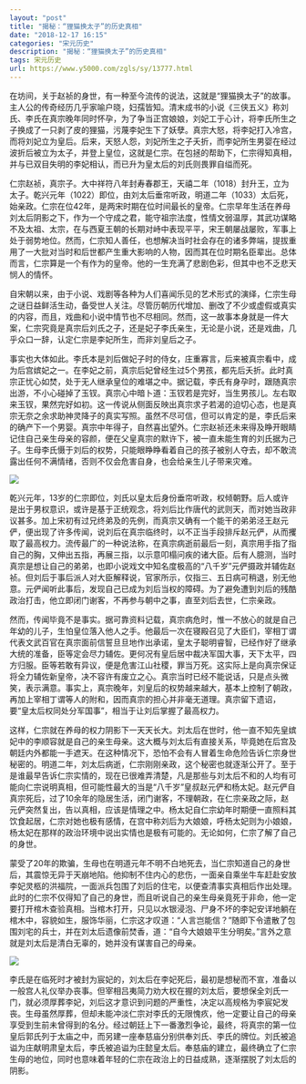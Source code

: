 ```yaml
---
layout: "post"
title: "揭秘：“狸猫换太子”的历史真相"
date: "2018-12-17 16:15"
categories: "宋元历史"
description: "揭秘：“狸猫换太子”的历史真相"
tags: 宋元历史
url: https://www.y5000.com/zgls/sy/13777.html
---
```






在坊间，关于赵祯的身世，有一种至今流传的说法，这就是“狸猫换太子”的故事。主人公的传奇经历几乎家喻户晓，妇孺皆知。清末成书的小说《三侠五义》称刘氏、李氏在真宗晚年同时怀孕，为了争当正宫娘娘，刘妃工于心计，将李氏所生之子换成了一只剥了皮的狸猫，污蔑李妃生下了妖孽。真宗大怒，将李妃打入冷宫，而将刘妃立为皇后。后来，天怒人怨，刘妃所生之子夭折，而李妃所生男婴在经过波折后被立为太子，并登上皇位，这就是仁宗。在包拯的帮助下，仁宗得知真相，并与已双目失明的李妃相认，而已升为皇太后的刘氏则畏罪自缢而死。

仁宗赵祯，真宗子。大中祥符八年封寿春郡王，天禧二年（1018）封升王，立为太子。乾兴元年（1022）即位，由刘太后垂帘听政，明道二年（1033）太后死，始亲政。仁宗在位42年，是两宋时期在位时间最长的皇帝。仁宗早年生活在养母刘太后阴影之下，作为一个守成之君，能守祖宗法度，性情文弱温厚，其武功谋略不及太祖、太宗，在与西夏王朝的长期对峙中表现平平，宋王朝屡战屡败，军事上处于弱势地位。然而，仁宗知人善任，也想解决当时社会存在的诸多弊端，提拔重用了一大批对当时和后世都产生重大影响的人物，因而其在位时期名臣辈出。总体而言，仁宗算是一个有作为的皇帝。他的一生充满了悲剧色彩，但其中也不乏悲天悯人的情怀。

自宋朝以来，由于小说、戏剧等各种为人们喜闻乐见的艺术形式的演绎，仁宗生母之谜日益鲜活生动，备受世人关注。尽管历朝历代增加、删改了不少或虚假或真实的内容，而且，戏曲和小说中情节也不尽相同。然而，这一故事本身就是一件大案，仁宗究竟是真宗后刘氏之子，还是妃子李氏亲生，无论是小说，还是戏曲，几乎众口一辞，认定仁宗是李妃所生，而非刘皇后之子。

事实也大体如此。李氏本是刘后做妃子时的侍女，庄重寡言，后来被真宗看中，成为后宫嫔妃之一。在李妃之前，真宗后妃曾经生过5个男孩，都先后夭折。此时真宗正忧心如焚，处于无人继承皇位的难堪之中。据记载，李氏有身孕时，跟随真宗出游，不小心碰掉了玉钗。真宗心中暗卜道：玉钗若是完好，当生男孩儿。左右取来玉钗，果然完好如初。这一传说从侧面反映出真宗求子若渴的迫切心态，也是真宗无奈之余求助神灵降子的真实写照。虽然不尽可信，但可以肯定的是，李氏后来的确产下一个男婴。真宗中年得子，自然喜出望外。仁宗赵祯还未来得及睁开眼睛记住自己亲生母亲的容颜，便在父皇真宗的默许下，被一直未能生育的刘氏据为己子。生母李氏慑于刘后的权势，只能眼睁睁看着自己的孩子被别人夺去，却不敢流露出任何不满情绪，否则不仅会危害自身，也会给亲生儿子带来灾难。

![](https://img.y5000.com/uploads/allimg/170216/1142062S4-0.jpg)

乾兴元年，13岁的仁宗即位，刘氏以皇太后身份垂帘听政，权倾朝野。后人或许是出于男权意识，或许是基于正统观念，将刘后比作唐代的武则天，而对她当政非议甚多。加上宋初有过兄终弟及的先例，而真宗又确有一个能干的弟弟泾王赵元俨，便出现了许多传闻，说刘后在真宗临终时，以不正当手段排斥赵元俨，从而攫取了最高权力。流传最广的一种说法称，在真宗病逝前最后一刻，真宗用手指了指自己的胸，又伸出五指，再展三指，以示意叩榻问疾的诸大臣。后有人臆测，当时真宗是想让自己的弟弟，也即小说戏文中知名度极高的“八千岁”元俨摄政并辅佐赵祯。但刘后于事后派人对大臣解释说，官家所示，仅指三、五日病可稍退，别无他意。元俨闻听此事后，发现自己已成为刘后当权的障碍。为了避免遭到刘后的残酷政治打击，他立即闭门谢客，不再参与朝中之事，直至刘后去世，仁宗亲政。

然而，传闻毕竟不是事实。据可靠资料记载，真宗病危时，惟一不放心的就是自己年幼的儿子，生怕皇位落入他人之手。他最后一次在寝殿召见了大臣们，宰相丁谓代表文武百官在真宗面前信誓旦旦地作出承诺，皇太子聪明睿智，已经作好了继承大统的准备，臣等定会尽力辅佐。更何况有皇后居中裁决军国大事，天下太平，四方归服。臣等若敢有异议，便是危害江山社稷，罪当万死。这实际上是向真宗保证将全力辅佐新皇帝，决不容许有废立之心。真宗当时已经不能说话，只是点头微笑，表示满意。事实上，真宗晚年，刘皇后的权势越来越大，基本上控制了朝政，再加上宰相丁谓等人的附和，因而真宗的担心并非毫无道理。真宗留下遗诏，要“皇太后权同处分军国事”，相当于让刘后掌握了最高权力。

这样，仁宗就在养母的权力阴影下一天天长大。刘太后在世时，他一直不知先皇嫔妃中的李顺容就是自己的亲生母亲。这大概与刘太后有直接关系，毕竟她在后宫及朝廷内外都能一手遮天。在这种情况下，恐怕不会有人冒着生命危险告诉仁宗身世秘密的。明道二年，刘太后病逝，仁宗刚刚亲政，这个秘密也就逐渐公开了。至于是谁最早告诉仁宗实情的，现在已很难弄清楚，凡是那些与刘太后不和的人均有可能向仁宗说明真相，但可能性最大的当是“八千岁”皇叔赵元俨和杨太妃。赵元俨自真宗死后，过了10余年的隐居生活，闭门谢客，不理朝政，在仁宗亲政之际，赵元俨突然复出，告以真相，应该是情理之中。杨太妃自仁宗幼年时期便一直照料其饮食起居，仁宗对她也极有感情，在宫中称刘后为大娘娘，呼杨太妃则为小娘娘，杨太妃在那样的政治环境中说出实情也是极有可能的。无论如何，仁宗了解了自己的身世。

蒙受了20年的欺骗，生母也在明道元年不明不白地死去，当仁宗知道自己的身世后，其震惊无异于天崩地陷。他抑制不住内心的悲伤，一面亲自乘坐牛车赶赴安放李妃灵柩的洪福院，一面派兵包围了刘后的住宅，以便查清事实真相后作出处理。此时的仁宗不仅得知了自己的身世，而且听说自己的亲生母亲竟死于非命，他一定要打开棺木查验真相。当棺木打开，只见以水银浸泡、尸身不坏的李妃安详地躺在棺木中，容貌如生，服饰华丽，仁宗这才叹道：“人言岂能信？”随即下令遣散了包围刘宅的兵士，并在刘太后遗像前焚香，道：“自今大娘娘平生分明矣。”言外之意就是刘太后是清白无辜的，她并没有谋害自己的母亲。

![](https://img.y5000.com/uploads/allimg/170216/1142064F7-1.jpg)

李氏是在临死时才被封为宸妃的，刘太后在李妃死后，最初是想秘而不宣，准备以一般宫人礼仪举办丧事。但宰相吕夷简力劝大权在握的刘太后，要想保全刘氏一门，就必须厚葬李妃，刘后这才意识到问题的严重性，决定以高规格为李宸妃发丧。生母虽然厚葬，但却未能冲淡仁宗对李氏的无限愧疚，他一定要让自己的母亲享受到生前未曾得到的名分。经过朝廷上下一番激烈争论，最终，将真宗的第一位皇后郭氏列于太庙之中，而另建一座奉慈庙分别供奉刘氏、李氏的牌位。刘氏被追谥为庄献明肃皇太后，李氏被追谥为庄懿皇太后。奉慈庙的建立，最终确立了仁宗生母的地位，同时也意味着年轻的仁宗在政治上的日益成熟，逐渐摆脱了刘太后的阴影。

